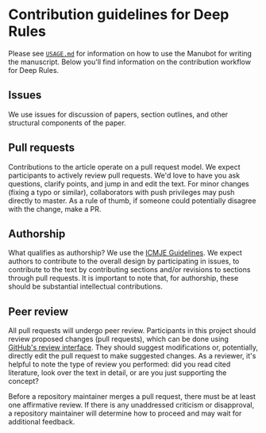 <!-- From the Deep Review, https://github.com/greenelab/deep-review -->

# Contribution guidelines for Deep Rules

Please see [`USAGE.md`](USAGE.md) for information on how to use the Manubot for
writing the manuscript. Below you'll find information on the contribution
workflow for Deep Rules.

## Issues

We use issues for discussion of papers, section outlines, and other structural
components of the paper.

## Pull requests

Contributions to the article operate on a pull request model. We expect
participants to actively review pull requests. We'd love to have you ask
questions, clarify points, and jump in and edit the text. For minor changes
(fixing a typo or similar), collaborators with push privileges may push directly
to master. As a rule of thumb, if someone could potentially disagree with the
change, make a PR.

## Authorship

What qualifies as authorship? We use the [ICMJE
Guidelines](http://www.icmje.org/recommendations/browse/roles-and-responsibilities/defining-the-role-of-authors-and-contributors.html).
We expect authors to contribute to the overall design by participating in
issues, to contribute to the text by contributing sections and/or revisions to
sections through pull requests. It is important to note that, for authorship,
these should be substantial intellectual contributions.

## Peer review

All pull requests will undergo peer review. Participants in this project should
review proposed changes (pull requests), which can be done using [GitHub's
review interface](https://help.github.com/articles/about-pull-request-reviews/
"GitHub: about pull request reviews"). They should suggest modifications or,
potentially, directly edit the pull request to make suggested changes. As a
reviewer, it's helpful to note the type of review you performed: did you read
cited literature, look over the text in detail, or are you just supporting the
concept?

Before a repository maintainer merges a pull request, there must be at least one
affirmative review. If there is any unaddressed criticism or disapproval, a
repository maintainer will determine how to proceed and may wait for additional
feedback.
